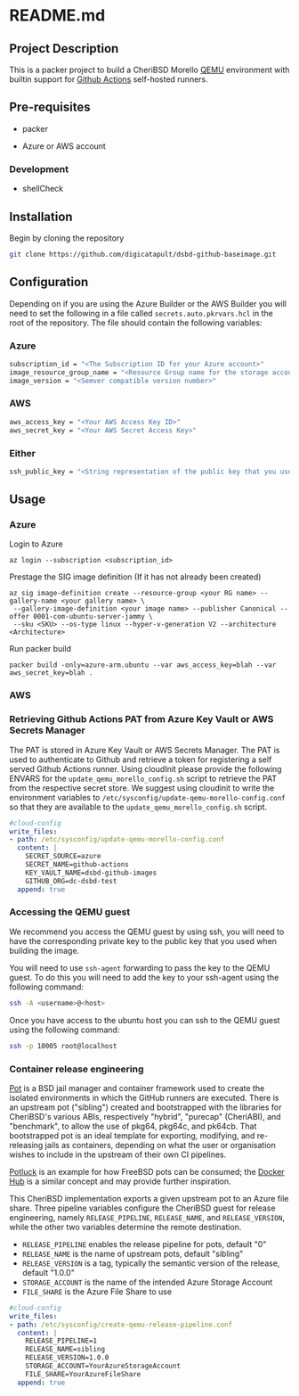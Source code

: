 # README.md

## Project Description
This is a packer project to build a CheriBSD Morello [QEMU](https://github.com/CTSRD-CHERI/qemu) environment with builtin support for [Github Actions](https://github.com/actions/runner) self-hosted runners.

## Pre-requisites

* packer

* Azure or AWS account

### Development

* shellCheck

## Installation

Begin by cloning the repository

```sh
git clone https://github.com/digicatapult/dsbd-github-baseimage.git
```

## Configuration
Depending on if you are using the Azure Builder or the AWS Builder you will need to set the following in a file called `secrets.auto.pkrvars.hcl` in the root of the repository.  The file should contain the following variables:

### Azure

```sh
subscription_id = "<The Subscription ID for your Azure account>"
image_resource_group_name = "<Resource Group name for the storage account"
image_version = "<Semver compatible version number>"
```

### AWS

```sh
aws_access_key = "<Your AWS Access Key ID>"
aws_secret_key = "<Your AWS Secret Access Key>"
```

### Either
```sh
ssh_public_key = "<String representation of the public key that you use to access the CheriBSD QEMU guest>"
```

## Usage

### Azure

Login to Azure
```
az login --subscription <subscription_id>
```

Prestage the SIG image definition (If it has not already been created)

```
az sig image-definition create --resource-group <your RG name> --gallery-name <your gallery name> \
 --gallery-image-definition <your image name> --publisher Canonical --offer 0001-com-ubuntu-server-jammy \
 --sku <SKU> --os-type linux --hyper-v-generation V2 --architecture <Architecture>
```

Run packer build
```
packer build -only=azure-arm.ubuntu --var aws_access_key=blah --var aws_secret_key=blah .
```
### AWS



### Retrieving Github Actions PAT from Azure Key Vault or AWS Secrets Manager

The PAT is stored in Azure Key Vault or AWS Secrets Manager.  The PAT is used to authenticate to Github and retrieve a token for registering a self served Github Actions runner.  Using cloudInit please provide the following ENVARS for the `update_qemu_morello_config.sh` script to retrieve the PAT from the respective secret store.  We suggest using cloudinit to write the environment variables to `/etc/sysconfig/update-qemu-morello-config.conf` so that they are available to the `update_qemu_morello_config.sh` script.

```yaml
#cloud-config
write_files:
- path: /etc/sysconfig/update-qemu-morello-config.conf
  content: |
    SECRET_SOURCE=azure
    SECRET_NAME=github-actions
    KEY_VAULT_NAME=dsbd-github-images
    GITHUB_ORG=dc-dsbd-test
  append: true
```

### Accessing the QEMU guest

We recommend you access the QEMU guest by using ssh, you will need to have the corresponding private key to the public key that you used when building the image.

You will need to use `ssh-agent` forwarding to pass the key to the QEMU guest.  To do this you will need to add the key to your ssh-agent using the following command:

```sh
ssh -A <username>@<host>
```

 Once you have access to the ubuntu host you can ssh to the QEMU guest using the following command:

```sh
ssh -p 10005 root@localhost
```

### Container release engineering
[Pot][pot] is a BSD jail manager and container framework used to create the isolated environments in which the GitHub runners are executed. There is an upstream pot ("sibling") created and bootstrapped with the libraries for CheriBSD's various ABIs, respectively "hybrid", "purecap" (CheriABI), and "benchmark", to allow the use of pkg64, pkg64c, and pk64cb. That bootstrapped pot is an ideal template for exporting, modifying, and re-releasing jails as containers, depending on what the user or organisation wishes to include in the upstream of their own CI pipelines.

[Potluck][potluck] is an example for how FreeBSD pots can be consumed; the [Docker Hub][hub] is a similar concept and may provide further inspiration.

This CheriBSD implementation exports a given upstream pot to an Azure file share. Three pipeline variables configure the CheriBSD guest for release engineering, namely `RELEASE_PIPELINE`, `RELEASE_NAME`, and `RELEASE_VERSION`, while the other two variables determine the remote destination.
- `RELEASE_PIPELINE` enables the release pipeline for pots, default "0"
- `RELEASE_NAME` is the name of upstream pots, default "sibling"
- `RELEASE_VERSION` is a tag, typically the semantic version of the release, default "1.0.0"
- `STORAGE_ACCOUNT` is the name of the intended Azure Storage Account
- `FILE_SHARE` is the Azure File Share to use

```yaml
#cloud-config
write_files:
- path: /etc/sysconfig/create-qemu-release-pipeline.conf
  content: |
    RELEASE_PIPELINE=1
    RELEASE_NAME=sibling
    RELEASE_VERSION=1.0.0
    STORAGE_ACCOUNT=YourAzureStorageAccount
    FILE_SHARE=YourAzureFileShare
  append: true
```

<!-- Links -->
[pot]: https://github.com/bsdpot/pot
[potluck]: https://potluck.honeyguide.net/
[hub]: https://hub.docker.com/
